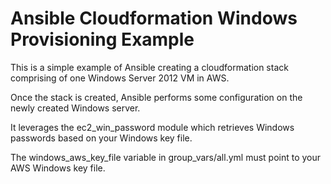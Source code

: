 # Ansible Cloudformation Windows Provisioning Example

This is a simple example of Ansible creating a cloudformation stack comprising of one Windows Server 2012 VM in AWS.

Once the stack is created, Ansible performs some configuration on the newly created Windows server.

It leverages the ec2_win_password module which retrieves Windows passwords based on your Windows key file.

The windows_aws_key_file  variable in group_vars/all.yml must point to your AWS Windows key file.
